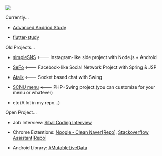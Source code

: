 <a href="https://stackrating.com/user/7877391"><img src="https://stackrating.com/badge/7877391" /></a>

Currently...

- [Advanced Andriod Study](https://github.com/chanjungkim/advanced-android-study)

- [flutter-study](https://github.com/chanjungkim/flutter-study)

Old Projects...

- [simpleSNS](https://github.com/chanjungkim/simpleSNS) <--- Instagram-like side project with Node.js + Android

- [SeFo](https://github.com/chanjungkim/SeFo) <--- Facebook-like Social Network Project with Spring & JSP

- [Atalk](https://github.com/chanjungkim/ATalk) <--- Socket based chat with Swing

- [SCNU menu](https://github.com/chanjungkim/scnumenu) <--- PHP+Swing project.(you can customize for your menu or whatever)

- etc(A lot in my repo...)

Open Project...

- Job Interview: [Sibal Coding Interview](https://github.com/chanjungkim/sibal-coding-interview)

- Chrome Extentions: [Noogle - Clean Naver](https://chrome.google.com/webstore/detail/noogle-clean-naver/fjgggfbmofokfmdecldnhlommognnepc)[[Repo](https://github.com/chanjungkim/noogle)], [Stackoverflow Assistant](https://chrome.google.com/webstore/detail/stackoverflow-assistant/hihdmkmijhclhikapcedghlllpdliddg)[[Repo](https://github.com/chanjungkim/stackoverflow-assistanthttps://github.com/chanjungkim/stackoverflow-assistant)]

- Android Library: [AMutableLiveData](https://github.com/chanjungkim/AMutableLiveData)
<!--
**chanjungkim/chanjungkim** is a ✨ _special_ ✨ repository because its `README.md` (this file) appears on your GitHub profile.

Here are some ideas to get you started:

- 🔭 I’m currently working on ...
- 🌱 I’m currently learning ...
- 👯 I’m looking to collaborate on ...
- 🤔 I’m looking for help with ...
- 💬 Ask me about ...
- 📫 How to reach me: ...
- 😄 Pronouns: ...
- ⚡ Fun fact: ...
-->
